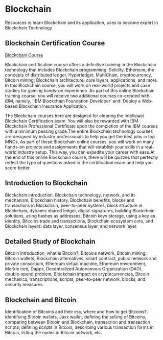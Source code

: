 # Blockchain

Resources to learn Blockchain and its application, uses to become expert in Blockchain Technology

## Blockchain Certification Course

[Blockchain Course](https://intellipaat.com/blockchain-training-course/)

Blockchain certification course offers a definitive training in the Blockchain technology that includes Blockchain programming, Solidity, Ethereum, the concepts of distributed ledger, Hyperledger, MultiChain, cryptocurrency, Bitcoin mining, Blockchain architecture, core layers, applications, and more. In this Blockchain course, you will work on real-world projects and case studies for gaining hands-on experience. As part of this online Blockchain training course, you will receive two additional courses co-created with IBM, namely, 'IBM Blockchain Foundation Developer' and 'Deploy a Web-based Blockchain Insurance Application.

The Blockchain courses here are designed for clearing the Intellipaat Blockchain Certification exam. You will also be rewarded with IBM Blockchain Professional Certificate upon the completion of the IBM courses with a minimum passing grade.The entire Blockchain technology courses are designed by industry professionals to help you get the best jobs in top MNCs. As part of these Blockchain online courses, you will work on many hands-on projects and assignments that will establish your skills in a real-world industry setup. This way, you can expedite your career with ease.At the end of this online Blockchain course, there will be quizzes that perfectly reflect the type of questions asked in the certification exam and help you score better.

## Introduction to Blockchain
Blockchain introduction, Blockchain technology, network, and its mechanism, Blockchain history, Blockchain benefits, blocks and transactions in Blockchain, peer-to-peer systems, block structure in Blockchain, dynamic shared ledger, digital signatures, building Blockchain solutions, using hashes as addresses, Bitcoin keys storage, using a key as identity, Bitcoins trade and transactions, Blockchain ecosystem core, and Blockchain layers: data layer, consensus layer, and network layer.

## Detailed Study of Blockchain
Bitcoin introduction, what is Bitcoin?, Bitcoins network, Bitcoin mining, Bitcoin wallets, Blockchain alternatives, smart contract, public network and private consortium, Ethereum virtual machine, Ethereum environment, Merkle tree, Dapps, Decentralized Autonomous Organization (DAO), double-spend problem, Blockchain impact on cryptocurrencies, Bitcoin mechanics, transcriptions, scripts, peer-to-peer network, blocks, and security measures.

## Blockchain and Bitcoin
Identification of Bitcoins and their era, where and how to get Bitcoins?, identifying Bitcoin wallets, Jaxx wallet, defining the selling of Bitcoins, comparing between Bitcoin and Blockchain, transaction and transaction scripts, defining scripts in Bitcoin, describing various transaction forms in Bitcoin, listing the nodes in Bitcoin network, etc.
